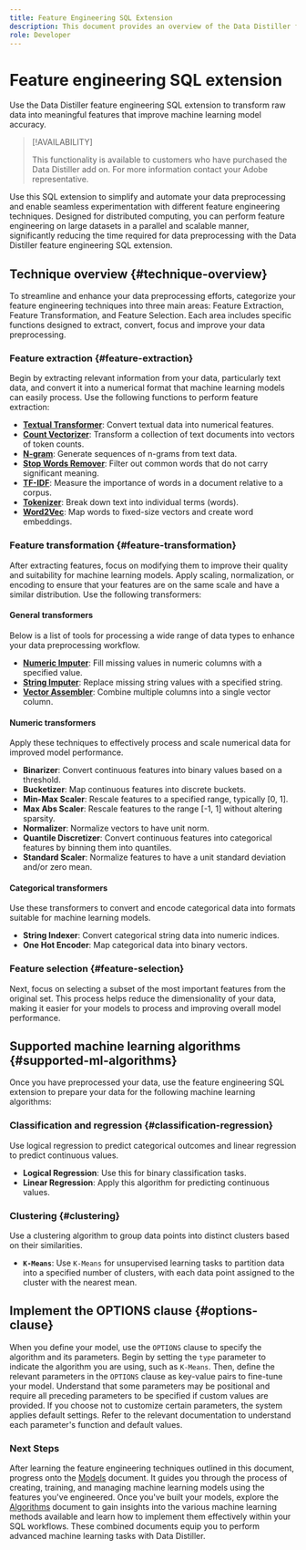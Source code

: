 ```yaml
---
title: Feature Engineering SQL Extension
description: This document provides an overview of the Data Distiller feature engineering SQL extension that preprocesses data for machine learning. It covers the available feature extraction, transformation, and selection techniques, along with possible algorithm configurations.
role: Developer
---
```

# Feature engineering SQL extension

Use the Data Distiller feature engineering SQL extension to transform raw data into meaningful features that improve machine learning model accuracy. 

>[!AVAILABILITY]
>
>This functionality is available to customers who have purchased the Data Distiller add on. For more information contact your Adobe representative.

Use this SQL extension to simplify and automate your data preprocessing and enable seamless experimentation with different feature engineering techniques. Designed for distributed computing, you can perform feature engineering on large datasets in a parallel and scalable manner, significantly reducing the time required for data preprocessing with the Data Distiller feature engineering SQL extension.

## Technique overview {#technique-overview}

To streamline and enhance your data preprocessing efforts, categorize your feature engineering techniques into three main areas: Feature Extraction, Feature Transformation, and Feature Selection. Each area includes specific functions designed to extract, convert, focus and improve your data preprocessing.

### Feature extraction {#feature-extraction}

Begin by extracting relevant information from your data, particularly text data, and convert it into a numerical format that machine learning models can easily process. Use the following functions to perform feature extraction:

- **[Textual Transformer](./algorithms.md#textual-transformations)**: Convert textual data into numerical features.
- **[Count Vectorizer](./algorithms.md#countvectorizer)**: Transform a collection of text documents into vectors of token counts.
- **[N-gram](./algorithms.md#ngram)**: Generate sequences of n-grams from text data.
- **[Stop Words Remover](./algorithms.md#stopwordsremover)**: Filter out common words that do not carry significant meaning.
- **[TF-IDF](./algorithms.md#tf-idf)**: Measure the importance of words in a document relative to a corpus.
- **[Tokenizer](./algorithms.md#tokenizer)**: Break down text into individual terms (words).
- **[Word2Vec](./algorithms.md#word2vec)**: Map words to fixed-size vectors and create word embeddings.

### Feature transformation {#feature-transformation}

After extracting features, focus on modifying them to improve their quality and suitability for machine learning models. Apply scaling, normalization, or encoding to ensure that your features are on the same scale and have a similar distribution. Use the following transformers:

#### General transformers

Below is a list of tools for processing a wide range of data types to enhance your data preprocessing workflow.

- **[Numeric Imputer](./algorithms.md#numeric-imputer)**: Fill missing values in numeric columns with a specified value.
- **[String Imputer](./algorithms.md#string-imputer)**: Replace missing string values with a specified string.
- **[Vector Assembler](./algorithms.md#vector-assembler)**: Combine multiple columns into a single vector column.

#### Numeric transformers

Apply these techniques to effectively process and scale numerical data for improved model performance.

- **Binarizer**: Convert continuous features into binary values based on a threshold.
- **Bucketizer**: Map continuous features into discrete buckets.
- **Min-Max Scaler**: Rescale features to a specified range, typically [0, 1].
- **Max Abs Scaler**: Rescale features to the range [-1, 1] without altering sparsity.
- **Normalizer**: Normalize vectors to have unit norm.
- **Quantile Discretizer**: Convert continuous features into categorical features by binning them into quantiles.
- **Standard Scaler**: Normalize features to have a unit standard deviation and/or zero mean.

#### Categorical transformers

Use these transformers to convert and encode categorical data into formats suitable for machine learning models.

- **String Indexer**: Convert categorical string data into numeric indices.
- **One Hot Encoder**: Map categorical data into binary vectors.

### Feature selection {#feature-selection}

Next, focus on selecting a subset of the most important features from the original set. This process helps reduce the dimensionality of your data, making it easier for your models to process and improving overall model performance.

## Supported machine learning algorithms {#supported-ml-algorithms}

Once you have preprocessed your data, use the feature engineering SQL extension to prepare your data for the following machine learning algorithms:

### Classification and regression {#classification-regression}

Use logical regression to predict categorical outcomes and linear regression to predict continuous values.

- **Logical Regression**: Use this for binary classification tasks.
- **Linear Regression**: Apply this algorithm for predicting continuous values.

### Clustering {#clustering}

Use a clustering algorithm to group data points into distinct clusters based on their similarities.

- **`K-Means`**: Use `K-Means` for unsupervised learning tasks to partition data into a specified number of clusters, with each data point assigned to the cluster with the nearest mean.

## Implement the OPTIONS clause {#options-clause}

When you define your model, use the `OPTIONS` clause to specify the algorithm and its parameters. Begin by setting the `type` parameter to indicate the algorithm you are using, such as `K-Means`. Then, define the relevant parameters in the `OPTIONS` clause as key-value pairs to fine-tune your model. Understand that some parameters may be positional and require all preceding parameters to be specified if custom values are provided. If you choose not to customize certain parameters, the system applies default settings. Refer to the relevant documentation to understand each parameter's function and default values.

### Next Steps

After learning the feature engineering techniques outlined in this document, progress onto the [Models](./models.md) document. It guides you through the process of creating, training, and managing machine learning models using the features you've engineered. Once you've built your models, explore the [Algorithms](./algorithms.md) document to gain insights into the various machine learning methods available and learn how to implement them effectively within your SQL workflows. These combined documents equip you to perform advanced machine learning tasks with Data Distiller.
